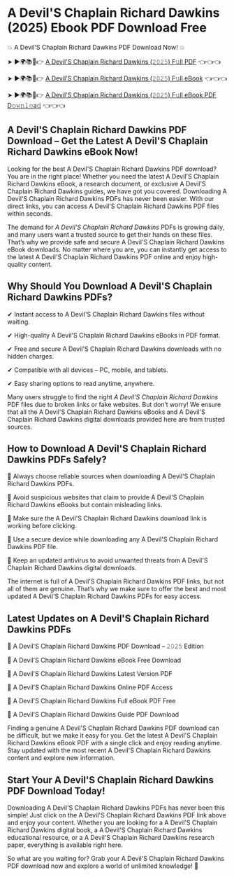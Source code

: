 # A Devil'S Chaplain Richard Dawkins (2025) Ebook PDF Download Free

💥 A Devil'S Chaplain Richard Dawkins PDF Download Now! 💥

➤ ►🌍📚📱👉 [A Devil'S Chaplain Richard Dawkins (𝟸𝟶𝟸𝟻) F𝚞ll PDF](https://getpdf.xyz/a-devils-chaplain-richard-dawkins) 👈👈👈


➤ ►🌍📚📱👉 [A Devil'S Chaplain Richard Dawkins (𝟸𝟶𝟸𝟻) F𝚞ll eBook](https://getpdf.xyz/a-devils-chaplain-richard-dawkins) 👈👈👈


➤ ►🌍📚📱👉 [A Devil'S Chaplain Richard Dawkins (𝟸𝟶𝟸𝟻) F𝚞ll eBook PDF D𝚘𝚠𝚗𝚕𝚘a𝚍](https://getpdf.xyz/a-devils-chaplain-richard-dawkins) 👈👈👈


## A Devil'S Chaplain Richard Dawkins PDF Download – Get the Latest A Devil'S Chaplain Richard Dawkins eBook Now!

Looking for the best A Devil'S Chaplain Richard Dawkins PDF download? You are in the right place! Whether you need the latest A Devil'S Chaplain Richard Dawkins eBook, a research document, or exclusive A Devil'S Chaplain Richard Dawkins guides, we have got you covered. Downloading A Devil'S Chaplain Richard Dawkins PDFs has never been easier. With our direct links, you can access A Devil'S Chaplain Richard Dawkins PDF files within seconds.

The demand for *A Devil'S Chaplain Richard Dawkins* PDFs is growing daily, and many users want a trusted source to get their hands on these files. That’s why we provide safe and secure A Devil'S Chaplain Richard Dawkins eBook downloads. No matter where you are, you can instantly get access to the latest A Devil'S Chaplain Richard Dawkins PDF online and enjoy high-quality content.

## Why Should You Download A Devil'S Chaplain Richard Dawkins PDFs?

✔ Instant access to A Devil'S Chaplain Richard Dawkins files without waiting.

✔ High-quality A Devil'S Chaplain Richard Dawkins eBooks in PDF format.

✔ Free and secure A Devil'S Chaplain Richard Dawkins downloads with no hidden charges.

✔ Compatible with all devices – PC, mobile, and tablets.

✔ Easy sharing options to read anytime, anywhere.

Many users struggle to find the right *A Devil'S Chaplain Richard Dawkins* PDF files due to broken links or fake websites. But don’t worry! We ensure that all the A Devil'S Chaplain Richard Dawkins eBooks and A Devil'S Chaplain Richard Dawkins digital downloads provided here are from trusted sources.

## How to Download A Devil'S Chaplain Richard Dawkins PDFs Safely?

📌 Always choose reliable sources when downloading A Devil'S Chaplain Richard Dawkins PDFs.

📌 Avoid suspicious websites that claim to provide A Devil'S Chaplain Richard Dawkins eBooks but contain misleading links.

📌 Make sure the A Devil'S Chaplain Richard Dawkins download link is working before clicking.

📌 Use a secure device while downloading any A Devil'S Chaplain Richard Dawkins PDF file.

📌 Keep an updated antivirus to avoid unwanted threats from A Devil'S Chaplain Richard Dawkins digital downloads.

The internet is full of A Devil'S Chaplain Richard Dawkins PDF links, but not all of them are genuine. That’s why we make sure to offer the best and most updated A Devil'S Chaplain Richard Dawkins PDFs for easy access.

## Latest Updates on A Devil'S Chaplain Richard Dawkins PDFs

🔹 A Devil'S Chaplain Richard Dawkins PDF Download – 𝟸𝟶𝟸𝟻 Edition

🔹 A Devil'S Chaplain Richard Dawkins eBook Free Download

🔹 A Devil'S Chaplain Richard Dawkins Latest Version PDF

🔹 A Devil'S Chaplain Richard Dawkins Online PDF Access

🔹 A Devil'S Chaplain Richard Dawkins Full eBook PDF Free

🔹 A Devil'S Chaplain Richard Dawkins Guide PDF Download

Finding a genuine A Devil'S Chaplain Richard Dawkins PDF download can be difficult, but we make it easy for you. Get the latest A Devil'S Chaplain Richard Dawkins eBook PDF with a single click and enjoy reading anytime. Stay updated with the most recent A Devil'S Chaplain Richard Dawkins content and explore new information.

## Start Your A Devil'S Chaplain Richard Dawkins PDF Download Today!

Downloading A Devil'S Chaplain Richard Dawkins PDFs has never been this simple! Just click on the A Devil'S Chaplain Richard Dawkins PDF link above and enjoy your content. Whether you are looking for a A Devil'S Chaplain Richard Dawkins digital book, a A Devil'S Chaplain Richard Dawkins educational resource, or a A Devil'S Chaplain Richard Dawkins research paper, everything is available right here.

So what are you waiting for? Grab your A Devil'S Chaplain Richard Dawkins PDF download now and explore a world of unlimited knowledge! 🚀